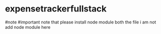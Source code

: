 # expensetrackerfullstack
#note 
 #important note that please install node module both the file i am not add node module here
